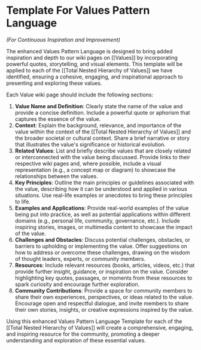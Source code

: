 # Template For Values Pattern Language

_(For Continuous Inspiration and Improvement)_

The enhanced Values Pattern Language is designed to bring added inspiration and depth to our wiki pages on [[Values]] by incorporating powerful quotes, storytelling, and visual elements. This template will be applied to each of the [[Total Nested Hierarchy of Values]] we have identified, ensuring a cohesive, engaging, and inspirational approach to presenting and exploring these values.

Each Value wiki page should include the following sections:

1.  **Value Name and Definition**: Clearly state the name of the value and provide a concise definition. Include a powerful quote or aphorism that captures the essence of the value.
2.  **Context**: Explain the background, relevance, and importance of the value within the context of the [[Total Nested Hierarchy of Values]] and the broader societal or cultural context. Share a brief narrative or story that illustrates the value's significance or historical evolution.
3.  **Related Values**: List and briefly describe values that are closely related or interconnected with the value being discussed. Provide links to their respective wiki pages and, where possible, include a visual representation (e.g., a concept map or diagram) to showcase the relationships between the values.
4.  **Key Principles**: Outline the main principles or guidelines associated with the value, describing how it can be understood and applied in various situations. Use real-life examples or anecdotes to bring these principles to life.
5.  **Examples and Applications**: Provide real-world examples of the value being put into practice, as well as potential applications within different domains (e.g., personal life, community, governance, etc.). Include inspiring stories, images, or multimedia content to showcase the impact of the value.
6.  **Challenges and Obstacles**: Discuss potential challenges, obstacles, or barriers to upholding or implementing the value. Offer suggestions on how to address or overcome these challenges, drawing on the wisdom of thought leaders, experts, or community members.
7.  **Resources**: Include relevant resources (books, articles, videos, etc.) that provide further insight, guidance, or inspiration on the value. Consider highlighting key quotes, passages, or moments from these resources to spark curiosity and encourage further exploration.
8.  **Community Contributions**: Provide a space for community members to share their own experiences, perspectives, or ideas related to the value. Encourage open and respectful dialogue, and invite members to share their own stories, insights, or creative expressions inspired by the value.

Using this enhanced Values Pattern Language Template for each of the [[Total Nested Hierarchy of Values]] will create a comprehensive, engaging, and inspiring resource for the community, promoting a deeper understanding and exploration of these essential values.